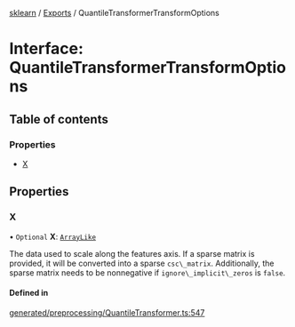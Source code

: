 [sklearn](../readme.md) / [Exports](../modules.md) / QuantileTransformerTransformOptions

# Interface: QuantileTransformerTransformOptions

## Table of contents

### Properties

- [X](QuantileTransformerTransformOptions.md#x)

## Properties

### X

• `Optional` **X**: [`ArrayLike`](../modules.md#arraylike)

The data used to scale along the features axis. If a sparse matrix is provided, it will be converted into a sparse `csc\_matrix`. Additionally, the sparse matrix needs to be nonnegative if `ignore\_implicit\_zeros` is `false`.

#### Defined in

[generated/preprocessing/QuantileTransformer.ts:547](https://github.com/transitive-bullshit/scikit-learn-ts/blob/367336a/packages/sklearn/src/generated/preprocessing/QuantileTransformer.ts#L547)
